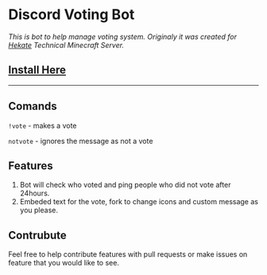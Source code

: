 # Discord Voting Bot
*This is bot to help manage voting system. Originaly it was created for [Hekate](https://discord.gg/sfCkZDA) Technical Minecraft Server.* 

## [Install Here](https://github.com/Kirill-iceland/voting-bot/releases)
---
## Comands 
```!vote``` - makes a vote

```notvote``` - ignores the message as not a vote
## Features   
1. Bot will check who voted and ping people who did not vote after 24hours.
2. Embeded text for the vote, fork to change icons and custom message as you please.



## Contrubute 
Feel free to help contribute features with pull requests or make issues on feature that you would like to see.
